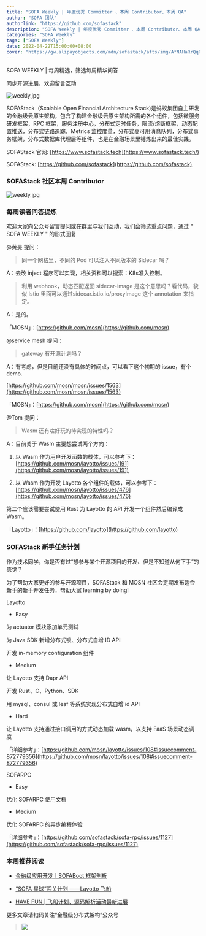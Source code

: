 ```yaml
---
title: "SOFA Weekly | 年度优秀 Committer 、本周 Contributor、本周 QA"
author: "SOFA 团队"
authorlink: "https://github.com/sofastack"
description: "SOFA Weekly | 年度优秀 Committer 、本周 Contributor、本周 QA"
categories: "SOFA Weekly"
tags: ["SOFA Weekly"]
date: 2022-04-22T15:00:00+08:00
cover: "https://gw.alipayobjects.com/mdn/sofastack/afts/img/A*NAHaRrQqGzAAAAAAAAAAAAAAARQnAQ"
---
```


SOFA WEEKLY | 每周精选，筛选每周精华问答

同步开源进展，欢迎留言互动

![weekly.jpg](https://gw.alipayobjects.com/mdn/sofastack/afts/img/A*NAHaRrQqGzAAAAAAAAAAAAAAARQnAQ)

SOFAStack（Scalable Open Financial Architecture Stack)是蚂蚁集团自主研发的金融级云原生架构，包含了构建金融级云原生架构所需的各个组件，包括微服务研发框架，RPC 框架，服务注册中心，分布式定时任务，限流/熔断框架，动态配置推送，分布式链路追踪，Metrics 监控度量，分布式高可用消息队列，分布式事务框架，分布式数据库代理层等组件，也是在金融场景里锤炼出来的最佳实践。

SOFAStack 官网: [https://www.sofastack.tech](https://www.sofastack.tech/)

SOFAStack: [https://github.com/sofastack](https://github.com/sofastack)

### SOFAStack 社区本周 Contributor  

![weekly.jpg](https://gw.alipayobjects.com/mdn/rms_1c90e8/afts/img/A*6Hm4SpN2FWUAAAAAAAAAAAAAARQnAQ)

### 每周读者问答提炼

欢迎大家向公众号留言提问或在群里与我们互动，我们会筛选重点问题，通过 " SOFA WEEKLY " 的形式回复

@黄昊 提问：

>同一个网格里，不同的 Pod 可以注入不同版本的 Sidecar 吗？

A：去改 inject 程序可以实现，相关资料可以搜索：K8s准入控制。

>利用 webhook，动态匹配返回 sidecar-image 是这个意思吗？看代码，貌似 Istio 里面可以通过sidecar.istio.io/proxyImage 这个 annotation 来指定。

A：是的。

「MOSN」：[https://github.com/mosn](https://github.com/mosn)

@service mesh 提问：

>gateway 有开源计划吗？

A：有考虑，但是目前还没有具体的时间点，可以看下这个初期的 issue，有个demo.

[https://github.com/mosn/mosn/issues/1563](https://github.com/mosn/mosn/issues/1563)

「MOSN」：[https://github.com/mosn](https://github.com/mosn)

@Tom 提问：

>Wasm 还有啥好玩的待实现的特性吗？

A：目前关于 Wasm 主要想尝试两个方向：

1. 以 Wasm 作为用户开发函数的载体，可以参考下：[https://github.com/mosn/layotto/issues/191](https://github.com/mosn/layotto/issues/191)

2. 以 Wasm 作为开发 Layotto 各个组件的载体，可以参考下：[https://github.com/mosn/layotto/issues/476](https://github.com/mosn/layotto/issues/476)

第二个应该需要尝试使用 Rust 为 Layotto 的 API 开发一个组件然后编译成 Wasm。

「Layotto」：[https://github.com/layotto](https://github.com/layotto)

### SOFAStack 新手任务计划

作为技术同学，你是否有过“想参与某个开源项目的开发、但是不知道从何下手”的感觉？

为了帮助大家更好的参与开源项目，SOFAStack 和 MOSN 社区会定期发布适合新手的新手开发任务，帮助大家 learning by doing!

Layotto

- Easy

为 actuator 模块添加单元测试

为 Java SDK 新增分布式锁、分布式自增 ID API

开发 in-memory configuration 组件

- Medium

让 Layotto 支持 Dapr API

开发 Rust、C、Python、SDK

用 mysql、consul 或 leaf 等系统实现分布式自增 id API

- Hard

让 Layotto 支持通过接口调用的方式动态加载 wasm，以支持 FaaS 场景动态调度

「详细参考」：[https://github.com/mosn/layotto/issues/108#issuecomment-872779356](https://github.com/mosn/layotto/issues/108#issuecomment-872779356)

SOFARPC

- Easy

优化 SOFARPC 使用文档

- Medium

优化 SOFARPC 的异步编程体验

「详细参考」：[https://github.com/sofastack/sofa-rpc/issues/1127](https://github.com/sofastack/sofa-rpc/issues/1127)

### 本周推荐阅读

- [金融级应用开发｜SOFABoot 框架剖析](https://mp.weixin.qq.com/s?__biz=MzUzMzU5Mjc1Nw==&mid=2247505461&idx=1&sn=198480c36943e1b904ab88291b539057&chksm=faa339efcdd4b0f91810d2c2dc2a9536f5378973a67d03e98f5b6a813771d46bd9cb145ed4d1&scene=21#wechat_redirect)

- [“SOFA 星球”闯关计划 ——Layotto 飞船](https://mp.weixin.qq.com/s?__biz=MzUzMzU5Mjc1Nw==&mid=2247505856&idx=1&sn=bbf95767a84de62d4bb2bdf46644ab30&chksm=faa3381acdd4b10c76825f7d3999fb4956ce0d24562a7a26af1732c70d28966b2f84f0457800&scene=21#wechat_redirect)

- [HAVE FUN | 飞船计划、源码解析活动最新进展](https://mp.weixin.qq.com/s?__biz=MzUzMzU5Mjc1Nw==&mid=2247506596&idx=1&sn=20a8f689516c0252ac1957510c8156ba&chksm=faa3357ecdd4bc684c5f9d0d6f91f4b84b4e52da45c94c3907570a2e0b09b1d4df45fa505cc5&scene=21#wechat_redirect)

更多文章请扫码关注“金融级分布式架构”公众号

>![](https://gw.alipayobjects.com/mdn/rms_1c90e8/afts/img/A*8G5NRZ7UEToAAAAAAAAAAAAAARQnAQ)
